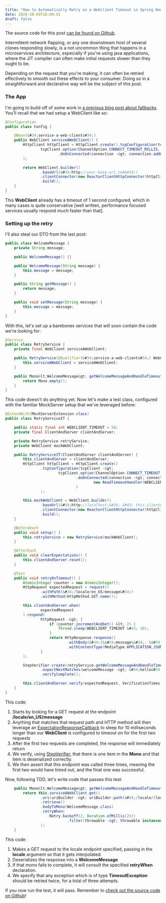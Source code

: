 ```yaml
---
title: "How to Automatically Retry on a Webclient Timeout in Spring Boot Webflux"
date: 2020-10-03T16:09:51
draft: false
---
```


The source code for this post [can be found on Github](https://github.com/nfisher23/reactive-programming-webflux/tree/master/api-calls-and-resilience).

Intermittent network flapping, or any one downstream host of several clones responding slowly, is a not uncommon thing that happens in a microservices architecture, especially if you&#39;re using java applications, where the JIT compiler can often make initial requests slower than they ought to be.

Depending on the request that you&#39;re making, it can often be retried effectively to smooth out these effects to your consumer. Doing so in a straightforward and declarative way will be the subject of this post.

### The App

I&#39;m going to build off of some work in [a previous blog post about fallbacks](https://nickolasfisher.com/blog/How-to-Have-a-Fallback-on-Errors-Calling-Downstream-Services-in-Spring-Boot-Webflux). You&#39;ll recall that we had setup a WebClient like so:

```java
@Configuration
public class Config {

    @Bean(&#34;service-a-web-client&#34;)
    public WebClient serviceAWebClient() {
        HttpClient httpClient = HttpClient.create().tcpConfiguration(tcpClient -&gt;
                tcpClient.option(ChannelOption.CONNECT_TIMEOUT_MILLIS, 1000)
                        .doOnConnected(connection -&gt; connection.addHandlerLast(new ReadTimeoutHandler(1000, TimeUnit.MILLISECONDS)))
        );

        return WebClient.builder()
                .baseUrl(&#34;http://your-base-url.com&#34;)
                .clientConnector(new ReactorClientHttpConnector(httpClient))
                .build();
    }
}

```

This **WebClient** already has a timeout of 1 second configured, which in many cases is quite conservative \[well written, performance focused services usually respond much faster than that\].

### Setting up the retry

I&#39;ll also steal our DTO from the last post:

```java
public class WelcomeMessage {
    private String message;

    public WelcomeMessage() {}

    public WelcomeMessage(String message) {
        this.message = message;
    }

    public String getMessage() {
        return message;
    }

    public void setMessage(String message) {
        this.message = message;
    }
}

```

With this, let&#39;s set up a barebones services that will soon contain the code we&#39;re looking for:

```java
@Service
public class RetryService {
    private final WebClient serviceAWebClient;

    public RetryService(@Qualifier(&#34;service-a-web-client&#34;) WebClient serviceAWebClient) {
        this.serviceAWebClient = serviceAWebClient;
    }

    public Mono&lt;WelcomeMessage&gt; getWelcomeMessageAndHandleTimeout(String locale) {
        return Mono.empty();
    }
}
```

This code doesn&#39;t do anything yet. Now let&#39;s make a test class, configured with the familiar MockServer setup that we&#39;ve leveraged before:

```java
@ExtendWith(MockServerExtension.class)
public class RetryServiceIT {

    public static final int WEBCLIENT_TIMEOUT = 50;
    private final ClientAndServer clientAndServer;

    private RetryService retryService;
    private WebClient mockWebClient;

    public RetryServiceIT(ClientAndServer clientAndServer) {
        this.clientAndServer = clientAndServer;
        HttpClient httpClient = HttpClient.create()
                .tcpConfiguration(tcpClient -&gt;
                        tcpClient.option(ChannelOption.CONNECT_TIMEOUT_MILLIS, WEBCLIENT_TIMEOUT)
                                .doOnConnected(connection -&gt; connection.addHandlerLast(
                                        new ReadTimeoutHandler(WEBCLIENT_TIMEOUT, TimeUnit.MILLISECONDS))
                                )
                );

        this.mockWebClient = WebClient.builder()
                .baseUrl(&#34;http://localhost:&#34; &#43; this.clientAndServer.getPort())
                .clientConnector(new ReactorClientHttpConnector(httpClient))
                .build();
    }

    @BeforeEach
    public void setup() {
        this.retryService = new RetryService(mockWebClient);
    }

    @AfterEach
    public void clearExpectations() {
        this.clientAndServer.reset();
    }

    @Test
    public void retryOnTimeout() {
        AtomicInteger counter = new AtomicInteger();
        HttpRequest expectedRequest = request()
                .withPath(&#34;/locale/en_US/message&#34;)
                .withMethod(HttpMethod.GET.name());

        this.clientAndServer.when(
                expectedRequest
        ).respond(
                httpRequest -&gt; {
                    if (counter.incrementAndGet() &lt; 2) {
                        Thread.sleep(WEBCLIENT_TIMEOUT &#43; 10);
                    }
                    return HttpResponse.response()
                            .withBody(&#34;{\&#34;message\&#34;: \&#34;hello\&#34;}&#34;)
                            .withContentType(MediaType.APPLICATION_JSON);
                }
        );

        StepVerifier.create(retryService.getWelcomeMessageAndHandleTimeout(&#34;en_US&#34;))
                .expectNextMatches(welcomeMessage -&gt; &#34;hello&#34;.equals(welcomeMessage.getMessage()))
                .verifyComplete();

        this.clientAndServer.verify(expectedRequest, VerificationTimes.exactly(3));
    }
}

```

This code:

1. Starts by looking for a GET request at the endpoint **/locale/en\_US/message**
2. Anything that matches that request path and HTTP method will then leverage an [ExpectationResponseCallback](https://javadoc.io/static/org.mock-server/mockserver-core/5.6.1/org/mockserver/mock/action/ExpectationResponseCallback.html) to sleep for 10 milliseconds longer than our **WebClient** is configured to timeout on for the first two requests
3. After the first two requests are completed, the response will immediately return
4. We verify, using [StepVerifier](https://projectreactor.io/docs/test/release/api/index.html?reactor/test/StepVerifier.html), that there is one item in the **Mono** and that item is deserialized correctly.
5. We then assert that this endpoint was called three times, meaning the first two would have timed out, and the final one was successful.

Now, following TDD, let&#39;s write code that passes this test:

```java
    public Mono&lt;WelcomeMessage&gt; getWelcomeMessageAndHandleTimeout(String locale) {
        return this.serviceAWebClient.get()
                .uri(uriBuilder -&gt; uriBuilder.path(&#34;/locale/{locale}/message&#34;).build(locale))
                .retrieve()
                .bodyToMono(WelcomeMessage.class)
                .retryWhen(
                    Retry.backoff(2, Duration.ofMillis(25))
                            .filter(throwable -&gt; throwable instanceof TimeoutException)
                );
    }

```

This code:

1. Makes a GET request to the locale endpoint specified, passing in the **locale** argument so that it gets interpolated.
2. Deserializes the response into a **WelcomeMessage**
3. If that mono fails to complete, it will consult the specified **retryWhen** declaration.
4. We specify that any exception which is of type **TimeoutException** should be retried twice, for a total of three attempts.

If you now run the test, it will pass. Remember to [check out the source code on Github](https://github.com/nfisher23/reactive-programming-webflux/tree/master/api-calls-and-resilience)!
